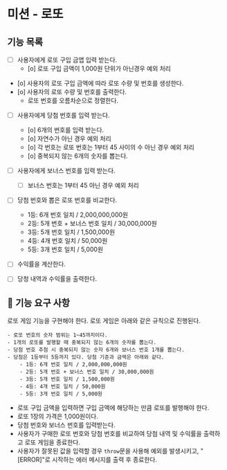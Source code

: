 # 미션 - 로또

## 기능 목록
- [ ] 사용자에게 로또 구입 금앱 입력 받는다.
  - [o] 로또 구입 금액이 1,000원 단위가 아닌경우 예외 처리
- [o] 사용자의 로또 구입 금액에 따라 로또 수량 및 번호를 생성한다.
- [o] 사용자의 로또 수량 및 번호를 출력한다.
  - 로또 번호를 오름차순으로 정렬한다. 
- [ ] 사용자에게 당첨 번호를 입력 받는다.
  - [o] 6개의 번호를 입력 받는다.
  - [o] 자연수가 아닌 경우 예외 처리
  - [o] 각 번호는 로또 번호는 1부터 45 사이의 수 아닌 경우 예외 처리
  - [o] 중복되지 않는 6개의 숫자를 뽑는다.
- [ ] 사용자에게 보너스 번호를 입력 받는다.
  - [ ] 보너스 번호는 1부터 45 아닌 경우 예외 처리
- [ ] 당첨 번호와 뽑은 로또 번호를 비교한다.
  - 1등: 6개 번호 일치 / 2,000,000,000원
  - 2등: 5개 번호 + 보너스 번호 일치 / 30,000,000원
  - 3등: 5개 번호 일치 / 1,500,000원
  - 4등: 4개 번호 일치 / 50,000원
  - 5등: 3개 번호 일치 / 5,000원
- [ ] 수익률을 계산한다.
- [ ] 당청 내역과 수익률을 출력한다.



## 🚀 기능 요구 사항
로또 게임 기능을 구현해야 한다. 로또 게임은 아래와 같은 규칙으로 진행된다.

```
- 로또 번호의 숫자 범위는 1~45까지이다.
- 1개의 로또를 발행할 때 중복되지 않는 6개의 숫자를 뽑는다.
- 당첨 번호 추첨 시 중복되지 않는 숫자 6개와 보너스 번호 1개를 뽑는다.
- 당첨은 1등부터 5등까지 있다. 당첨 기준과 금액은 아래와 같다.
    - 1등: 6개 번호 일치 / 2,000,000,000원
    - 2등: 5개 번호 + 보너스 번호 일치 / 30,000,000원
    - 3등: 5개 번호 일치 / 1,500,000원
    - 4등: 4개 번호 일치 / 50,000원
    - 5등: 3개 번호 일치 / 5,000원
```

- 로또 구입 금액을 입력하면 구입 금액에 해당하는 만큼 로또를 발행해야 한다.
- 로또 1장의 가격은 1,000원이다.
- 당첨 번호와 보너스 번호를 입력받는다.
- 사용자가 구매한 로또 번호와 당첨 번호를 비교하여 당첨 내역 및 수익률을 출력하고 로또 게임을 종료한다.
- 사용자가 잘못된 값을 입력할 경우 `throw`문을 사용해 예외를 발생시키고, "[ERROR]"로 시작하는 에러 메시지를 출력 후 종료한다.